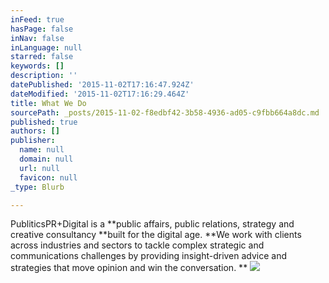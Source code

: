 ```yaml
---
inFeed: true
hasPage: false
inNav: false
inLanguage: null
starred: false
keywords: []
description: ''
datePublished: '2015-11-02T17:16:47.924Z'
dateModified: '2015-11-02T17:16:29.464Z'
title: What We Do
sourcePath: _posts/2015-11-02-f8edbf42-3b58-4936-ad05-c9fbb664a8dc.md
published: true
authors: []
publisher:
  name: null
  domain: null
  url: null
  favicon: null
_type: Blurb

---
```

PubliticsPR+Digital is a **public affairs, public relations, strategy and creative consultancy **built for the digital age.  **We work with clients across industries and sectors to tackle complex strategic and communications challenges by providing insight-driven advice and strategies that move opinion and win the conversation. **
![](https://the-grid-user-content.s3-us-west-2.amazonaws.com/185e2087-8ec2-45fc-88e1-77a27043c40b.png)